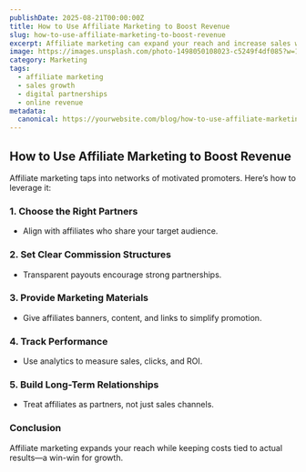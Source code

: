 ```yaml
---
publishDate: 2025-08-21T00:00:00Z
title: How to Use Affiliate Marketing to Boost Revenue
slug: how-to-use-affiliate-marketing-to-boost-revenue
excerpt: Affiliate marketing can expand your reach and increase sales with minimal risk. Learn the steps to set up a winning program.
image: https://images.unsplash.com/photo-1498050108023-c5249f4df085?w=1080&q=80
category: Marketing
tags:
  - affiliate marketing
  - sales growth
  - digital partnerships
  - online revenue
metadata:
  canonical: https://yourwebsite.com/blog/how-to-use-affiliate-marketing-to-boost-revenue
---
```


## How to Use Affiliate Marketing to Boost Revenue

Affiliate marketing taps into networks of motivated promoters. Here’s how to leverage it:

### 1. **Choose the Right Partners**
   - Align with affiliates who share your target audience.

### 2. **Set Clear Commission Structures**
   - Transparent payouts encourage strong partnerships.

### 3. **Provide Marketing Materials**
   - Give affiliates banners, content, and links to simplify promotion.

### 4. **Track Performance**
   - Use analytics to measure sales, clicks, and ROI.

### 5. **Build Long-Term Relationships**
   - Treat affiliates as partners, not just sales channels.

### Conclusion
Affiliate marketing expands your reach while keeping costs tied to actual results—a win-win for growth.
